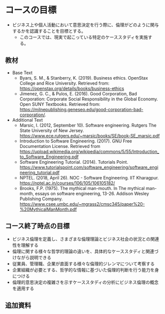 # コースの目標

- ビジネス上や個人活動において意思決定を行う際に、倫理がどのように関与するかを認識することを目標とする。
  - このコースでは、現実で起こっている特定のケーススタディを実施する。

## 教材

- Base Text
  - Byars, S. M., & Stanberry, K. (2019). Business ethics. OpenStax College and Rice University. Retrieved from: <https://openstax.org/details/books/business-ethics>
  - Jimenez, G. C., & Pulos, E. (2016). Good Corporation, Bad Corporation: Corporate Social Responsibility in the Global Economy. Open SUNY Textbooks. Retrieved from: <https://milnepublishing.geneseo.edu/good-corporation-bad-corporation/>.
- Additional Text
  - Marsic, I. (2012, September 10). Software engineering. Rutgers The State University of New Jersey. <https://www.ece.rutgers.edu/~marsic/books/SE/book-SE_marsic.pdf>
  - Introduction to Software Engineering. (2017). GNU Free Documentation License. Retrieved from <https://upload.wikimedia.org/wikipedia/commons/5/55/Introduction_to_Software_Engineering.pdf>
  - Software Engineering Tutorial.  (2014). Tutorials Point. <https://www.tutorialspoint.com/software_engineering/software_engineering_tutorial.pdf>
  - NPTEL. (2018,  April 26). NOC - Software Engineering. IIT Kharagpur. <https://nptel.ac.in/courses/106/105/106105182/>
  - Brooks, F.P. (1975). The mythical man-mouth. In The mythical man-month, essays on software engineering, 13-26. Addison Wesley Publishing Company. <https://www.csee.umbc.edu/~mgrass2/cmsc345/paper%20-%20MythicalManMonth.pdf>

## コース終了時点の目標

- ビジネス倫理を定義し、さまざまな倫理理論とビジネス社会の状況との関連性を理解する
- 倫理に関する様々な哲学的理論の違いを、具体的なケーススタディと関連づけながら説明できる
- 従業員、管理職、企業が直面する様々な倫理的ジレンマについて考察する
- 企業組織が必要とする、哲学的な情報に基づいた倫理的判断を行う能力を身につける
- 倫理的意思決定の複雑さを示すケーススタディの分析にビジネス倫理の概念を適用する

## 追加資料
